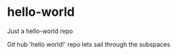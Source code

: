 # hello-world
Just a hello-world repo

Git hub 'hello world!' repo
lets sail through the subspaces

